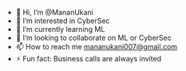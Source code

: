 - 👋 Hi, I’m @MananUkani
- 👀 I’m interested in CyberSec
- 🌱 I’m currently learning ML
- 💞️ I’m looking to collaborate on ML or CyberSec
- 📫 How to reach me mananukani007@gmail.com
- ⚡ Fun fact: Business calls are always invited

<!---
MananUkani/MananUkani is a ✨ special ✨ repository because its `README.md` (this file) appears on your GitHub profile.
You can click the Preview link to take a look at your changes.
--->
